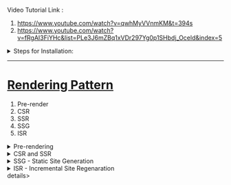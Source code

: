 
Video Tutorial Link : 

1. https://www.youtube.com/watch?v=qwhMyVVnmKM&t=394s
2. https://www.youtube.com/watch?v=fRgAI3FiYHc&list=PLe3J6mZBq1xVDr297Yg0p1SHbdj_Oceld&index=5

<details>
  <summary>Steps for Installation: </summary>

- npm init -y
- npm install next react react-dom
- create pages folder parallel to package.json
- inside pages folder add files index.js and return some jsx <br/>
  "scripts": {  
    "dev" : "next dev",  
    "build" : "next build",  
    "start" : "next start",  
    "lint": "next lint",
    "export" : "next build && next export"  
  },  
- npm run dev
</details>

<hr/>

<h1> <ins> Rendering Pattern </ins> </h1>
<ol>
  <li> Pre-render</li>
  <li> CSR</li>
  <li> SSR</li>
  <li> SSG</li>
  <li> ISR</li>
</ol>

<details>
  <summary>Pre-rendering </summary>

  <h3> <ins> Case1 : Non-PreRender </ins> </h3>
- Initial App Load Shows Blank Screen  <br/>
- The first HTML file sent was not pre-render from server <br/>

<ins> Simple React App </ins>
1. Server sends HTML file to client (browser)
2. Browser receives HTML file with

```html
<div id="root">
  // empty
</div>
```
3. After client is hydrated with JS, our react code runs and then it fills the empty space.

![React JS: CSR](https://github.com/swatantrasinha/rendering-patterns/blob/main/screenshots/non-pre-render.png)


<h3> <ins> Case2 : With Pre-render </ins> </h3>
- Initial App Load Shows Some Text on Screen  <br/>
- The first HTML file sent was pre-render from server <br/>

<ins> Next JS App </ins>

1. Server sends HTML file to client (browser)
2. Browser receives complete HTML file to display on screen
3. After client is hydrated with JS, app becones interactive <br/>
![Next JS: SSR](https://github.com/swatantrasinha/rendering-patterns/blob/main/screenshots/with-pre-render-ssr.png)

</details>

<details>
  <summary>CSR and SSR</summary>

In a Next JS App we if dont use getServerSideProps --> it acts as CSR (same as a basic React App)
In this repo see HomePage and TodoItems link output is same as below <br/>

![CSRAndSSr](https://github.com/swatantrasinha/rendering-patterns/blob/main/screenshots/CSR-and-SSR.png)

See in code
### Home Page - SSR (using getServerSideProps)
```javascript
import React from 'react';

export async function getServerSideProps() {
    const response = await fetch('https://dummyjson.com/todos')
    const data = await response.json()
    const fiveTodosItems= data.todos.splice(0,5)
   
    return {
      props: {
        todoItems: fiveTodosItems
      }
    }
  }

const LandingPage = (props) =>  {
  const {todoItems} = props;
    return (
        <div>
          <hr />
          <h3>Todo List By SSR is :</h3>
          {todoItems && todoItems.length && todoItems.map((ele,index) => {
        const uniqueKey= `${index}`;
        return (<div> {ele.todo}</div>)
       })}
        <hr />
      </div>
    )
}

export default LandingPage;
```

### Todo_Items Page - CSR  (not using getServerSideProps)
```javascript
import React,{useState, useEffect} from 'react'

const index = () => {
    const [todoItems, setTodoItems] = useState([]);

    const  getTodoItemsList= async() => {
        const response = await fetch('https://dummyjson.com/todos')
        const data = await response.json()
         const fiveTodosItems= data.todos.splice(0,5)
         setTodoItems(fiveTodosItems);
    }
    useEffect(() => {
        getTodoItemsList();
    }, [])
    
  return (
    <div>
          <hr />
        <h3>Todo List By CSR is :</h3>
       {todoItems && todoItems.length && todoItems.map((ele,index) => {
        const uniqueKey= `${index}`;
        return (<div> {ele.todo}</div>)
       })}
        <hr />
      </div>
  )
}

export default index
```
</details>


<details>
  <summary>SSG - Static Site Generation </summary>
Whenever we request a url to our Next Server then it generates a HTML everytime and sends to client as response.
  If web app is getting too many request then this kind of operations becomes heavier on server and this might lead to memeory errors.
  So to this problem we have <b> <ins> SSG approach </ins> </b> where we will build the whole HTML once only during build time and we will deploy that build on server.
  <br />

  
<ins>Build Command </ins> - next build --> create .next folder <br />
<ins>Export Command </ins> - next export --> create out folder <br />


We saw how to implement SSR using funcion -> getStaticProps <br />
Let try to build and export now <br />
When we build - in creates .next folder where all JS chunks are there <br />
When we export it creates an out folder that contains HTML files <br />
If we already have .next folder then delete it and then run npm run export <br/>

We will get error as - Error: Error for page /: pages with `getServerSideProps` can not be exported. <br/>

<ins>Remember </ins> :  We have used getServeSideProps for SSR in  - index.js <br/>

<ins> Also note </ins> : getServeSideProps - is meant to generate HTML at run time and not at build time <br />
So to make SSG we need some change- Now what changes to be made depends on 3 scenarios

<details>
  <summary>1. SSG without Data </summary>

Lets make below changes in pages folder => index.js (parallel to _app.js)
<br />
We will remove all data fetching changes and will only keep some hardcode data

```javascript
  import React from 'react';
  const LandingPage = (props) =>  {
  const todoItems = [
    {id: 1, todo: 'Get up Early'},
    {id: 2, todo: 'DO Some Exercise'},
    {id: 3, todo: 'Read a Book'}
  ];
  
    return (
        <div>
          <hr />
          <h3>Todo List - SSG without fetching data  is below :</h3>
            {todoItems && todoItems.length && todoItems.map((ele,index) => {
              const uniqueKey= `${index}`;
              return (<div> {ele.todo}</div>)
             })}
        <hr />
      </div>
    )
}
export default LandingPage;
```
<br/>
Now if we do:   npm run export 
We can see its successful

  <br />
  </details>
  
<details>
  <summary>2. SSG with  data </summary>
  Lets see the case where we need HTML with data populated from API
  So instead of getServerSideProps in case of SSR, we will now use getStaticProps <br/>
https://nextjs.org/docs/pages/building-your-application/data-fetching/get-static-props   <br/>
The docs in link above says - "If you export a function called getStaticProps (Static Site Generation) from a page, Next.js will pre-render this page at build time using the props returned by getStaticProps."

```javascript
import React from 'react';
export async function getStaticProps(context) {
    const response = await fetch('https://dummyjson.com/todos')
    const data = await response.json()
    const fiveTodosItems= data.todos.splice(0,5)
   
    return {
      props: {
        todoItems: fiveTodosItems
      }
    }
  }

const LandingPage = (props) =>  {
  const {todoItems} = props;
  
    return (
        <div>
          <hr />
          <h3>Todo List - SSG by fetching data from server is :</h3>
          {todoItems && todoItems.length && todoItems.map((ele,index) => {
        const uniqueKey= `${index}`;
        return (<div> {ele.todo}</div>)
       })}
        <hr />
      </div>
    )
}
export default LandingPage;
```
Now if we run  : npm run export  <br />
It will show -> Export successful. <br />
Note: Build time in this case is high
To reduce build time and also to get data from server lets see the below case 
</details>


<details>
  <summary>3. SSG with fetch data on client </summary>
  Here instead of fetching data on server we will fetch in client
  

```javascript
import React,{useState, useEffect} from 'react';

const LandingPage = (props) =>  {
  const [todoItems, setTodoItems] = useState([]);

    const fetchDataClientSide = async() => {
    const response = await fetch('https://dummyjson.com/todos')
    const data = await response.json()
    const fiveTodosItems= data.todos.splice(0,5)
    setTodoItems(fiveTodosItems);
  }

  useEffect(() => {
    fetchDataClientSide();
  }, [])
  
  
    return (
        <div>
          <hr />
          <h3>Todo List - SSG by fetching data from client is :</h3>
          {todoItems && todoItems.length && todoItems.map((ele,index) => {
        const uniqueKey= `${index}`;
        return (<div> {ele.todo}</div>)
       })}
        <hr />
      </div>
    )
}
export default LandingPage;
```
if we do : npm run export  <br/>
we can see - Export successful <br />
Here the html genrated will not have data instantly it will have HTML with some loaded and once API call is done data will come.

</details>
  </details>

<details>
  <summary>ISR - Incremental Site Regenaration </summary>
  
</details>details>
  



